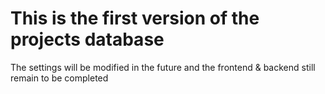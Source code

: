 # This is the first version of the projects database
The settings will be modified in the future and the frontend & backend still remain to be completed
